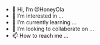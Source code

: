 - 👋 Hi, I’m @HoneyOla
- 👀 I’m interested in ...
- 🌱 I’m currently learning ...
- 💞️ I’m looking to collaborate on ...
- 📫 How to reach me ...

<!---
HoneyOla/HoneyOla is a ✨ special ✨ repository because its `README.md` (this file) appears on your GitHub profile.
You can click the Preview link to take a look at your changes.
--->
